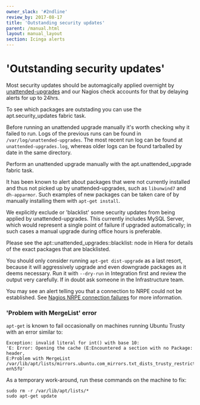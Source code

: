 ```yaml
---
owner_slack: '#2ndline'
review_by: 2017-08-17
title: 'Outstanding security updates'
parent: /manual.html
layout: manual_layout
section: Icinga alerts
---
```


# 'Outstanding security updates'

Most security updates should be automagically applied overnight by
[unattended-upgrades](https://help.ubuntu.com/community/AutomaticSecurityUpdates#Using_the_.22unattended-upgrades.22_package)
and our Nagios check accounts for that by delaying alerts for up to
24hrs.

To see which packages are outstading you can use the
apt.security\_updates fabric task.

Before running an unattended upgrade manually it's worth checking why it
failed to run. Logs of the previous runs can be found in
`/var/log/unattended-upgrades`. The most recent run log can be found at
`unattended-upgrades.log`, whereas older logs can be found tarballed by
date in the same directory.

Perform an unattended upgrade manually with the apt.unattended\_upgrade
fabric task.

It has been known to alert about packages that were not currently
installed and thus not picked up by unattended-upgrades, such as
`libunwind7` and `dh-apparmor`. Such examples of new packages can be
taken care of by manually installing them with `apt-get install`.

<div class="admonition note">

We explicitly exclude or 'blacklist' some security updates from being
applied by unattended-upgrades. This currently includes MySQL Server,
which would represent a single point of failure if upgraded
automatically; in such cases a manual upgrade during office hours is
preferable.

Please see the apt::unattended\_upgrades::blacklist: node in Hiera for
details of the exact packages that are blacklisted.

</div>

You should only consider running `apt-get dist-upgrade` as a last
resort, because it will aggressively upgrade and even downgrade packages
as it deems necessary. Run it with `--dry-run` in Integration first and
review the output very carefully. If in doubt ask someone in the
Infrastructure team.

You may see an alert telling you that a connection to NRPE could not be
established. See [Nagios NRPE connection
failures](alerts/nagios-nrpe-connection-failures.html) for more
information.

### 'Problem with MergeList' error

`apt-get` is known to fail occasionally on machines running Ubuntu
Trusty with an error similar to:

    Exception: invalid literal for int() with base 10:
    'E: Error: Opening the cache (E:Encountered a section with no Package: header,
    E:Problem with MergeList /var/lib/apt/lists/mirrors.ubuntu.com_mirrors.txt_dists_trusty_restricted_i18n_Translation-en%5fU'

As a temporary work-around, run these commands on the machine to fix:

    sudo rm -r /var/lib/apt/lists/*
    sudo apt-get update

